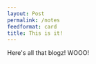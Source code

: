 ```yaml
---
layout: Post
permalink: /notes
feedformat: card
title: This is it!
---
```


Here's all that blogz! WOOO!
